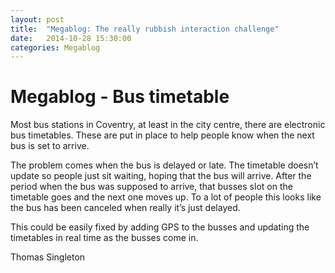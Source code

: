 ```yaml
---
layout: post
title:  "Megablog: The really rubbish interaction challenge"
date:   2014-10-28 15:30:00
categories: Megablog
---
```


# Megablog - Bus timetable
Most bus stations in Coventry, at least in the city centre, there are electronic bus timetables. These are put in place to help people know when the next bus is set to arrive.

The problem comes when the bus is delayed or late. The timetable doesn’t update so people just sit waiting, hoping that the bus will arrive. After the period when the bus was supposed to arrive, that busses slot on the timetable goes and the next one moves up. To a lot of people this looks like the bus has been canceled when really it’s just delayed.

This could be easily fixed by adding GPS to the busses and updating the timetables in real time as the busses come in. 

Thomas Singleton